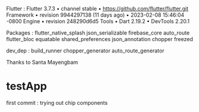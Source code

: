 
Flutter :  Flutter 3.7.3 • channel stable • https://github.com/flutter/flutter.git
Framework • revision 9944297138 (11 days ago) • 2023-02-08 15:46:04 -0800
Engine • revision 248290d6d5
Tools • Dart 2.19.2 • DevTools 2.20.1

Packages : flutter_native_splash json_serializable firebase_core auto_route flutter_bloc equatable shared_preferences json_annotation chopper freezed

dev_dep : build_runner chopper_generator auto_route_generator

Thanks to Santa Mayengbam
# testApp


 first commit : trying out chip components
 